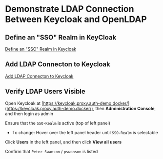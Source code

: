 # Demonstrate LDAP Connection Between Keycloak and OpenLDAP

## Define an "SSO" Realm in KeyCloak

[Define an "SSO" Realm in Keycloak](Keycloak_Define-an-SSO-Realm-in-Keycloak.md)

## Add LDAP Connecton to Keycloak

[Add LDAP Connecton to Keycloak](Keycloak_Add-LDAP-Connecton-to-Keycloak.md)

## Verify LDAP Users Visible

Open Keycloak at [https://keycloak.proxy.auth-demo.docker/](https://keycloak.proxy.auth-demo.docker/),
then **Administration Console**, and then login as admin

Ensure that the `SSO-Realm` is active (top of left panel)

* To change: Hover over the left panel header until `SSO-Realm` is selectable

Click **Users** in the left panel, and then click **View all users**

Confirm that `Peter Swanson` / `pswanson` is listed
